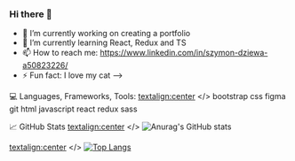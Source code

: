 ### Hi there 👋

- 🔭 I’m currently working on creating a portfolio
- 🌱 I’m currently learning React, Redux and TS
- 📫 How to reach me: https://www.linkedin.com/in/szymon-dziewa-a50823226/
- ⚡ Fun fact: I love my cat 
-->


💻 Languages, Frameworks, Tools:
<textalign:center> </>
bootstrap css figma git html javascript react redux sass 

📈 GitHub Stats
<textalign:center> </>
![Anurag's GitHub stats](https://github-readme-stats.vercel.app/api?username=Szymofcion&show_icons=true&theme=dracula) 


<textalign:center> </>
[![Top Langs](https://github-readme-stats.vercel.app/api/top-langs/?username=Szymofcion&layout=compact&theme=dracula)](https://github.com/anuraghazra/github-readme-stats)
